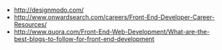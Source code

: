 * http://designmodo.com/
* http://www.onwardsearch.com/careers/Front-End-Developer-Career-Resources/
* http://www.quora.com/Front-End-Web-Development/What-are-the-best-blogs-to-follow-for-front-end-development